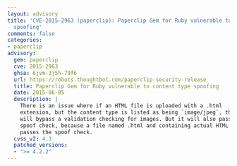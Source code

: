 ```yaml
---
layout: advisory
title: 'CVE-2015-2963 (paperclip): Paperclip Gem for Ruby vulnerable to content type
  spoofing'
comments: false
categories:
- paperclip
advisory:
  gem: paperclip
  cve: 2015-2963
  ghsa: 6jvm-3j5h-79f6
  url: https://robots.thoughtbot.com/paperclip-security-release
  title: Paperclip Gem for Ruby vulnerable to content type spoofing
  date: 2015-06-05
  description: |
    There is an issue where if an HTML file is uploaded with a .html
    extension, but the content type is listed as being `image/jpeg`, this
    will bypass a validation checking for images. But it will also pass the
    spoof check, because a file named .html and containing actual HTML
    passes the spoof check.
  cvss_v2: 4.3
  patched_versions:
  - ">= 4.2.2"
---
```

